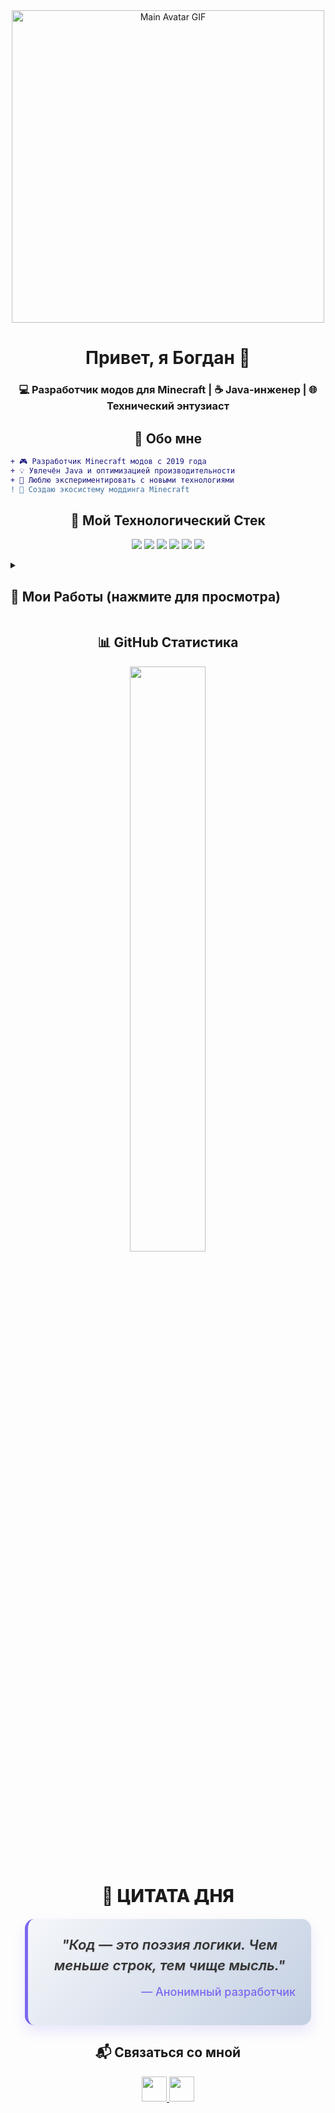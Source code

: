 <!-- 👋 Приветствие с основной GIF -->
<div align="center">
  <img src="https://media1.tenor.com/m/0z52t2zZ1csAAAAd/solo-leveling.gif" width="500" alt="Main Avatar GIF" />
  <h1 align="center">Привет, я Богдан 👋</h1>
  <h3 align="center">💻 Разработчик модов для Minecraft | ☕ Java-инженер | 🌐 Технический энтузиаст</h3>
</div>

<!-- 🧠 О себе -->
<div align="center">
  <h2>💫 Обо мне</h2>
</div>

```diff
+ 🎮 Разработчик Minecraft модов с 2019 года
+ 💡 Увлечён Java и оптимизацией производительности
+ 🚀 Люблю экспериментировать с новыми технологиями
! 🔧 Создаю экосистему моддинга Minecraft
```

<!-- 🚀 Технологии -->
<div align="center">
  <h2>🚀 Мой Технологический Стек</h2>
  <p>
  <img src="https://img.shields.io/badge/Java-%23ED8B00?style=for-the-badge&logo=openjdk&logoColor=white" />
  <img src="https://img.shields.io/badge/C%23-239120?style=for-the-badge&logo=c-sharp&logoColor=white" />
  <img src="https://img.shields.io/badge/Eclipse-2C2255?style=for-the-badge&logo=eclipse&logoColor=white" />
  <img src="https://img.shields.io/badge/Android%20Studio-3DDC84?style=for-the-badge&logo=android-studio&logoColor=white" />
  <img src="https://img.shields.io/badge/Minecraft-62B47A?style=for-the-badge&logo=mojang-studios&logoColor=white" />
  <img src="https://img.shields.io/badge/IntelliJ%20IDEA-000000?style=for-the-badge&logo=intellij-idea&logoColor=white" />
  </p>
</div>

<!-- 📁 Проекты -->
<details>
  <summary><h2>📁 Мои Работы (нажмите для просмотра)</h2></summary>

<div align="center">

<table style="width:100%; max-width:900px; border-collapse: collapse;">
  <thead>
    <tr>
      <th align="left">Проект</th>
      <th align="left">Описание</th>
      <th align="center">Ссылка</th>
      <th align="center">Статус</th>
    </tr>
  </thead>
  <tbody>
    <tr>
      <td>AuctionMod 1.7.10</td>
      <td>Мод на аукцион с множеством интересных и крутых механик</td>
      <td align="center"><a href="https://github.com/JinwooTheDev/Jinwoo-Portfolio?tab=readme-ov-file#-gui%D1%81%D0%B5%D1%80%D0%B2%D0%B5%D1%80-auctionmod-1710">🔗 Перейти</a></td>
      <td align="center">🔥 Активно</td>
    </tr>
    <tr>
      <td>CustomMainMenu 1.7.10</td>
      <td>Мод на кастомизированное меню Minecraft</td>
      <td align="center"><a href="https://github.com/JinwooTheDev/Jinwoo-Portfolio?tab=readme-ov-file#%EF%B8%8F-gui%D0%BA%D0%BB%D0%B8%D0%B5%D0%BD%D1%82-custommainmenu-1710">🔗 Перейти</a></td>
      <td align="center">🔥 Активно</td>
    </tr>
    <tr>
      <td>CustomTooltips 1.7.10</td>
      <td>Измененное отображение информации об предмете.</td>
      <td align="center"><a href="https://github.com/JinwooTheDev/Jinwoo-Portfolio?tab=readme-ov-file#%EF%B8%8F-gui%D0%BA%D0%BB%D0%B8%D0%B5%D0%BD%D1%82-customtooltips-1710">🔗 Перейти</a></td>
      <td align="center">🔥 Активно</td>
    </tr>
    <tr>
      <td>CustomMainMenu 1.20.1</td>
      <td>Современная версия мода на кастомизированное меню</td>
      <td align="center"><a href="https://github.com/JinwooTheDev/Jinwoo-Portfolio?tab=readme-ov-file#-gui%D0%BA%D0%BB%D0%B8%D0%B5%D0%BD%D1%82-custommainmenu-1201">🔗 Перейти</a></td>
      <td align="center">🔥 Активно</td>
    </tr>
  </tbody>
</table>

</div>

</details>

<!-- 📊 Статистика -->
<div align="center">
  <h2>📊 GitHub Статистика</h2>
  <img src="https://github-readme-stats-sigma-five.vercel.app/api?username=JinwooTheDev&show_icons=true&theme=radical" width="49%" />
</div>

<!-- 🌟 Цитата дня -->
<div align="center">
  <h2 style="font-weight: 800; font-size: 28px; margin-bottom: 20px;">🌟 ЦИТАТА ДНЯ</h2>
  <blockquote style="
    background: linear-gradient(135deg, #f5f7fa 0%, #c3cfe2 100%);
    padding: 25px;
    border-radius: 15px;
    border-left: 5px solid #7B68EE;
    box-shadow: 0 10px 20px rgba(123, 104, 238, 0.15);
    max-width: 80%;
    margin: 0 auto;
  ">
    <p style="
      font-size: 22px;
      font-weight: 600;
      font-style: italic;
      color: #333;
      margin: 0;
      line-height: 1.5;
      text-shadow: 1px 1px 2px rgba(0,0,0,0.1);
    ">
      "Код — это поэзия логики. Чем меньше строк, тем чище мысль."
    </p>
    <p style="
      text-align: right;
      font-weight: 500;
      color: #7B68EE;
      margin-top: 15px;
      font-size: 18px;
    ">
      — Анонимный разработчик
    </p>
  </blockquote>
</div>

<!-- 📬 Контакты -->
<div align="center">
  <h2>📬 Связаться со мной</h2>
  <a href="https://t.me/jinwoo_n" target="_blank">
    <img src="https://img.shields.io/badge/Telegram-2CA5E0?style=for-the-badge&logo=telegram&logoColor=white" height="40" />
  </a>
  <a href="https://vk.com/10plus11" target="_blank">
    <img src="https://img.shields.io/badge/VK-0077FF?style=for-the-badge&logo=vk&logoColor=white" height="40" />
  </a>
</div>
